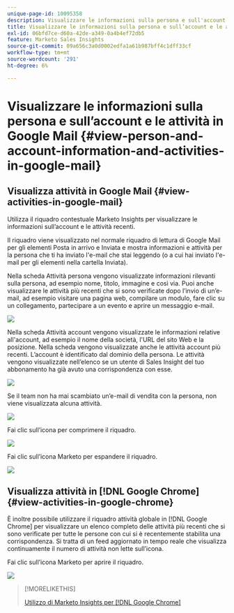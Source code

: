 ```yaml
---
unique-page-id: 10095358
description: Visualizzare le informazioni sulla persona e sull'account e le attività in Google Mail - Documentazione di Marketo - Documentazione del prodotto
title: Visualizzare le informazioni sulla persona e sull’account e le attività in Google Mail
exl-id: 06bfd7ce-d60a-42de-a349-0a4b4ef72db5
feature: Marketo Sales Insights
source-git-commit: 09a656c3a0d0002edfa1a61b987bff4c1dff33cf
workflow-type: tm+mt
source-wordcount: '291'
ht-degree: 6%

---
```


# Visualizzare le informazioni sulla persona e sull’account e le attività in Google Mail {#view-person-and-account-information-and-activities-in-google-mail}

## Visualizza attività in Google Mail {#view-activities-in-google-mail}

Utilizza il riquadro contestuale Marketo Insights per visualizzare le informazioni sull’account e le attività recenti.

Il riquadro viene visualizzato nel normale riquadro di lettura di Google Mail per gli elementi Posta in arrivo e Inviata e mostra informazioni e attività per la persona che ti ha inviato l&#39;e-mail che stai leggendo (o a cui hai inviato l&#39;e-mail per gli elementi nella cartella Inviata).

Nella scheda Attività persona vengono visualizzate informazioni rilevanti sulla persona, ad esempio nome, titolo, immagine e così via. Puoi anche visualizzare le attività più recenti che si sono verificate dopo l’invio di un’e-mail, ad esempio visitare una pagina web, compilare un modulo, fare clic su un collegamento, partecipare a un evento e aprire un messaggio e-mail.

![](assets/1.png)

Nella scheda Attività account vengono visualizzate le informazioni relative all&#39;account, ad esempio il nome della società, l&#39;URL del sito Web e la posizione. Nella scheda vengono visualizzate anche le attività account più recenti. L’account è identificato dal dominio della persona. Le attività vengono visualizzate nell’elenco se un utente di Sales Insight del tuo abbonamento ha già avuto una corrispondenza con esse.

![](assets/2.png)

Se il team non ha mai scambiato un’e-mail di vendita con la persona, non viene visualizzata alcuna attività.

![](assets/3.png)

Fai clic sull’icona per comprimere il riquadro.

![](assets/4.png)

Fai clic sull’icona Marketo per espandere il riquadro.

![](assets/image2015-10-6-15-3a43-3a22.png)

## Visualizza attività in [!DNL Google Chrome] {#view-activities-in-google-chrome}

È inoltre possibile utilizzare il riquadro attività globale in [!DNL Google Chrome] per visualizzare un elenco completo delle attività più recenti che si sono verificate per tutte le persone con cui si è recentemente stabilita una corrispondenza. Si tratta di un feed aggiornato in tempo reale che visualizza continuamente il numero di attività non lette sull’icona.

Fai clic sull’icona Marketo per aprire il riquadro.

![](assets/image2015-10-6-15-3a32-3a52.png)

>[!MORELIKETHIS]
>
>[Utilizzo di Marketo Insights per [!DNL Google Chrome]](/help/marketo/product-docs/marketo-sales-insight/msi-chrome-plugin/using-marketo-insights-for-google-chrome.md)
